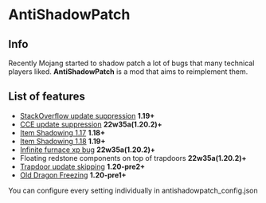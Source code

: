 # AntiShadowPatch

## Info

Recently Mojang started to shadow patch a lot of bugs that many technical players liked.
**AntiShadowPatch** is a mod that aims to reimplement them.


## List of features
* [StackOverflow update suppression](https://www.youtube.com/watch?v=Dtke-Co5HFM) **1.19+**
* [CCE update suppression](https://www.youtube.com/watch?v=f4ty-PZcvrI) **22w35a(1.20.2)+**
* [Item Shadowing 1.17](https://www.youtube.com/watch?v=oz2u7YMPjF4) **1.18+**
* [Item Shadowing 1.18](https://www.youtube.com/watch?v=gLQP_qfkjoQ) **1.19+**
* [Infinite furnace xp bug](https://youtu.be/p5awe_hOp08?si=ptoHr59GWVnVhPdU&t=265) **22w35a(1.20.2)+**
* Floating redstone components on top of trapdoors **22w35a(1.20.2)+**
* [Trapdoor update skipping](https://www.youtube.com/watch?v=hZEOyZ3CEXY) **1.20-pre2+**
* [Old Dragon Freezing](https://www.youtube.com/watch?v=kxHpyV95rB0) **1.20-pre1+**

You can configure every setting individually in antishadowpatch_config.json

